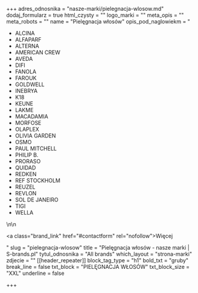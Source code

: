 +++
adres_odnosnika = "nasze-marki/pielegnacja-wlosow.md"
dodaj_formularz = true
html_czysty = ""
logo_marki = ""
meta_opis = ""
meta_robots = ""
name = "Pielęgnacja włosów"
opis_pod_naglowiekm = "<ul><li>ALCINA</li><li>ALFAPARF</li><li>ALTERNA</li><li>AMERICAN CREW</li><li>AVEDA</li><li>DIFI</li><li>FANOLA</li><li>FAROUK</li><li>GOLDWELL</li><li>INEBRYA</li><li>K18</li><li>KEUNE</li><li>LAKME</li><li>MACADAMIA</li><li>MORFOSE</li><li>OLAPLEX</li><li>OLIVIA GARDEN</li><li>OSMO</li><li>PAUL MITCHELL</li><li>PHILIP B.</li><li>PRORASO</li><li>QUIDAD</li><li>REDKEN</li><li>REF STOCKHOLM</li><li>REUZEL</li><li>REVLON</li><li>SOL DE JANEIRO</li><li>TIGI</li><li>WELLA</li></ul>\n\n    <p><a class=\"brand_link\" href=\"#contactform\" rel=\"nofollow\">Więcej</a></p>"
slug = "pielegnacja-wlosow"
title = "Pielęgnacja włosów - nasze marki | S-brands.pl"
tytul_odnosnika = "All brands"
which_layout = "strona-marki"
zdjecie = ""
[[header_repeater]]
block_tag_type = "h1"
bold_txt = "gruby"
break_line = false
txt_block = "PIELĘGNACJA WŁOSÓW"
txt_block_size = "XXL"
underline = false

+++
